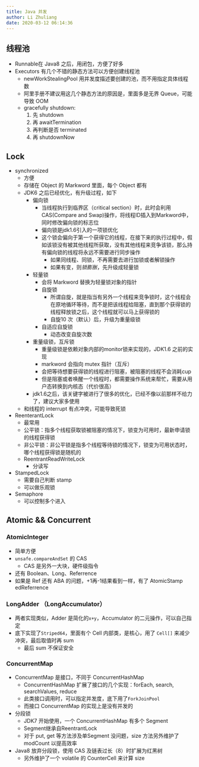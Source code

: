 ```yaml
---
title: Java 并发
author: Li Zhuliang
date: 2020-03-12 06:14:36
---
```


## 线程池
* Runnable在 Java8 之后，用闭包，方便了好多
* Executors 有几个不错的静态方法可以方便创建线程池
    * newWorkStealingPool 用并发度描述要创建的池，而不用指定具体线程数
    * 阿里手册不建议用这几个静态方法的原因是，里面多是无界 Queue，可能导致 OOM
    * gracefully shutdown:
        1. 先 shutdown
        2. 再 awaitTermination
        3. 再判断是否 terminated
        4. 再 shutdownNow

## Lock
* synchronized
    * 方便
    * 存储在 Object 的 Markword 里面，每个 Object 都有
    * JDK6 之后已经优化，有升级过程，如下
        * 偏向锁
            * 当线程执行到临界区（critical section）时，此时会利用CAS(Compare and Swap)操作，将线程ID插入到Markword中，同时修改偏向锁的标志位
            * 偏向锁是jdk1.6引入的一项锁优化
            * 这个锁会偏向于第一个获得它的线程，在接下来的执行过程中，假如该锁没有被其他线程所获取，没有其他线程来竞争该锁，那么持有偏向锁的线程将永远不需要进行同步操作
                * 如果同线程、同锁，不再需要去进行加锁或者解锁操作
                * 如果有变，则*锁膨胀*，先升级成轻量锁
        * 轻量锁
            * 会将 Markword 替换为轻量锁对象的指针
            * 自旋锁
                * 所谓自旋，就是指当有另外一个线程来竞争锁时，这个线程会在原地循环等待，而不是把该线程给阻塞，直到那个获得锁的线程释放锁之后，这个线程就可以马上获得锁的
                * 自旋10 次（默认）后，升级为重量级锁
            * 自适应自旋锁
                * 动态改变自旋次数
        * 重量级锁，互斥锁
            * 重量级锁是依赖对象内部的monitor锁来实现的，JDK1.6 之前的实现
            * markword 会指向 mutex 指针（互斥）
            * 会把等待想要获得锁的线程进行阻塞，被阻塞的线程不会消耗cup
             * 但是阻塞或者唤醒一个线程时，都需要操作系统来帮忙，需要从用户态转换到内核态（代价很高）
        * jdk1.6之后，该关键字被进行了很多的优化，已经不像以前那样不给力了，建议大家多使用
    * 和线程的 interrupt 有点冲突，可能导致死锁
* ReenterantLock
    * 最常用
    * 公平锁：指多个线程获取锁被阻塞的情况下，锁变为可用时，最新申请锁的线程获得锁
    * 非公平锁：非公平锁是指多个线程等待锁的情况下，锁变为可用状态时，哪个线程获得锁是随机的
    * ReentrantReadWriteLock
        * 分读写
* StampedLock
    * 需要自己判断 stamp
    * 可以做乐观锁
* Semaphore
    * 可以控制多个进入

## Atomic && Concurrent
### AtomicInteger
* 简单方便
* `unsafe.compareAndSet` 的 CAS
    * CAS 是另外一大块，硬件级指令
* 还有 Boolean、Long、Referrence
* 如果是 Ref 还有 ABA 的问题，+1再-1结果看到一样，有了 AtomicStamp edReferrence
### LongAdder （LongAccumulator）
*  两者实现类似，Adder 是简化的`x+y`，Accumulator 的二元操作，可以自己指定
* 底下实现了`Striped64`，里面有个 Cell 内部类，是核心，用了 `Cell[]` 来减少冲突，最后取值时再 sum
    * 最后 sum 不保证安全
### ConcurrentMap
* ConcurrentMap 是接口，不同于 ConcurrentHashMap
    * ConcurrentHashMap 扩展了接口的几个实现：forEach, search, searchValues, reduce
    * 此类接口调用时，可以指定并发度，底下用了`ForkJoinPool`
    * 而接口 ConcurrentMap 的实现上是没有并发的
* 分段锁
    * JDK7 开始使用，一个 ConcurrentHashMap 有多个 Segment
    * Segment继承自ReentrantLock
    * 对于 put, get 等方法涉及单Segment 没问题，size 方法另外维护了 modCount 以提高效率
* Java8 放弃分段锁，使用 CAS 及链表过长（8）时扩展为红黑树
    * 另外维护了一个 volatile 的 CounterCell 来计算 size
